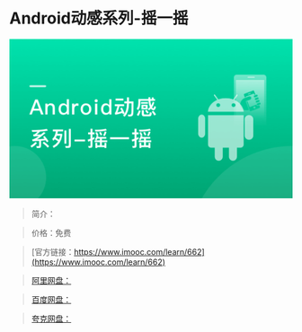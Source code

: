 # Android动感系列-摇一摇

![img](../../assets/5fe442f2000183e605400304.jpg)

> 简介：

> 价格：免费

> [官方链接：https://www.imooc.com/learn/662](https://www.imooc.com/learn/662)

> [阿里网盘：]()

> [百度网盘：]()

> [夸克网盘：]()
